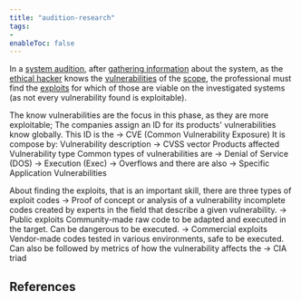 ```yaml
---
title: "audition-research"
tags:
- 
enableToc: false
---
```


In a [system audition](notes/system-auditing.md), after [gathering information](notes/audition-reconnaissance.md) about the system, as the [ethical hacker](notes/ethical-hacking) knows the [vulnerabilities](notes/vulnerability.md) of the [scope](notes/test-scope.md), the professional must find the [exploits](notes/exploit.md) for which of those are viable on the investigated systems (as not every vulnerability found is exploitable).

The know vulnerabilities are the focus in this phase, as they are more exploitable;
The companies assign an ID for its products' vulnerabilities know globally.
This ID is the 
	-> CVE (Common Vulnerability Exposure)
		It is compose by:
			Vulnerability description
			-> CVSS vector
			Products affected
			Vulnerability type
Common types of vulnerabilities are
	-> Denial of Service (DOS)
	-> Execution (Exec)
	-> Overflows
and there are also
	-> Specific Application Vulnerabilities

About finding the exploits, that is an important skill, there are three types of exploit codes
	-> Proof of concept or analysis of a vulnerability
		incomplete codes created by experts in the field that describe a given vulnerability.
	-> Public exploits
		Community-made raw code to be adapted and executed in the target. Can be dangerous to be executed.
	-> Commercial exploits
		Vendor-made codes tested in various environments, safe to be executed. Can also be followed by metrics of how the vulnerability affects the
			-> CIA triad


## References

